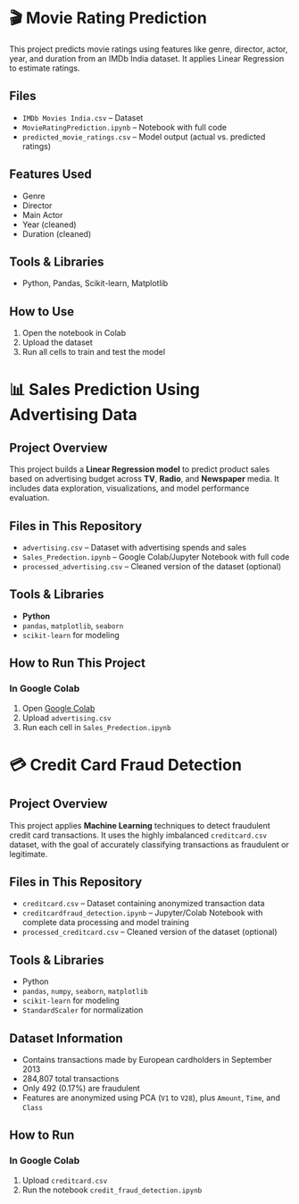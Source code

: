 # 🎬 Movie Rating Prediction

This project predicts movie ratings using features like genre, director, actor, year, and duration from an IMDb India dataset. It applies Linear Regression to estimate ratings.

##  Files
- `IMDb Movies India.csv` – Dataset
- `MovieRatingPrediction.ipynb` – Notebook with full code
- `predicted_movie_ratings.csv` – Model output (actual vs. predicted ratings)

##  Features Used
- Genre
- Director
- Main Actor
- Year (cleaned)
- Duration (cleaned)

##  Tools & Libraries
- Python, Pandas, Scikit-learn, Matplotlib

##  How to Use
1. Open the notebook in Colab
2. Upload the dataset
3. Run all cells to train and test the model
   

# 📊 Sales Prediction Using Advertising Data

## Project Overview
This project builds a **Linear Regression model** to predict product sales based on advertising budget across **TV**, **Radio**, and **Newspaper** media. It includes data exploration, visualizations, and model performance evaluation.

##  Files in This Repository

- `advertising.csv` – Dataset with advertising spends and sales
- `Sales_Predection.ipynb` – Google Colab/Jupyter Notebook with full code
- `processed_advertising.csv` – Cleaned version of the dataset (optional)


##  Tools & Libraries

- **Python**
- `pandas`, `matplotlib`, `seaborn`
- `scikit-learn` for modeling

##  How to Run This Project

###  In Google Colab
1. Open [Google Colab](https://colab.research.google.com/)
2. Upload `advertising.csv`
3. Run each cell in `Sales_Predection.ipynb`

# 💳 Credit Card Fraud Detection

## Project Overview
This project applies **Machine Learning** techniques to detect fraudulent credit card transactions. It uses the highly imbalanced `creditcard.csv` dataset, with the goal of accurately classifying transactions as fraudulent or legitimate.


##  Files in This Repository

- `creditcard.csv` – Dataset containing anonymized transaction data
- `creditcardfraud_detection.ipynb` – Jupyter/Colab Notebook with complete data processing and model training
- `processed_creditcard.csv` – Cleaned version of the dataset (optional)

##  Tools & Libraries

- Python
- `pandas`, `numpy`, `seaborn`, `matplotlib`
- `scikit-learn` for modeling
- `StandardScaler` for normalization

##  Dataset Information

- Contains transactions made by European cardholders in September 2013
- 284,807 total transactions
- Only 492 (0.17%) are fraudulent
- Features are anonymized using PCA (`V1` to `V28`), plus `Amount`, `Time`, and `Class`



##  How to Run

###  In Google Colab
1. Upload `creditcard.csv`
2. Run the notebook `credit_fraud_detection.ipynb`

